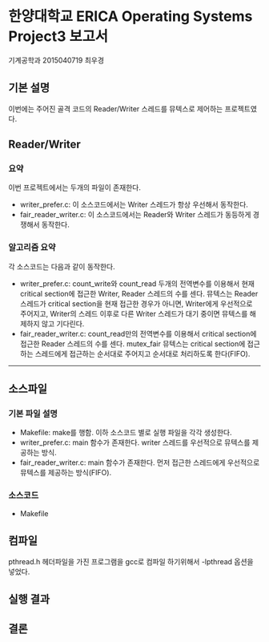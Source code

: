 # 한양대학교 ERICA Operating Systems Project3 보고서
기계공학과 2015040719 최우경


## 기본 설명
이번에는 주어진 골격 코드의 Reader/Writer 스레드를 뮤텍스로 제어하는 프로젝트였다.

## Reader/Writer

### 요약

이번 프로젝트에서는 두개의 파일이 존재한다.

* writer_prefer.c: 이 소스코드에서는 Writer 스레드가 항상 우선해서 동작한다.
* fair_reader_writer.c: 이 소스코드에서는 Reader와 Writer 스레드가 동등하게 경쟁해서 동작한다.

### 알고리즘 요약
각 소스코드는 다음과 같이 동작한다.
* writer_prefer.c: count_write와 count_read 두개의 전역변수를 이용해서 현재 critical section에 접근한 Writer, Reader 스레드의 수를 센다. 뮤텍스는 Reader 스레드가 critical section을 현재 접근한 경우가 아니면, Writer에게 우선적으로 주어지고, Writer의 스레드 이후로 다른 Writer 스레드가 대기 중이면 뮤텍스를 해제하지 않고 기다린다.
* fair_reader_writer.c: count_read만의 전역변수를 이용해서 critical section에 접근한 Reader 스레드의 수를 센다. mutex_fair 뮤텍스는 critical section에 접근하는 스레드에게 접근하는 순서대로 주어지고 순서대로 처리하도록 한다(FIFO).


---
## 소스파일
### 기본 파일 설명
* Makefile: make를 행함. 이하 소스코드 별로 실행 파일을 각각 생성한다.
* writer_prefer.c: main 함수가 존재한다. writer 스레드를 우선적으로 뮤텍스를 제공하는 방식.
* fair_reader_writer.c: main 함수가 존재한다. 먼저 접근한 스레드에게 우선적으로 뮤텍스를 제공하는 방식(FIFO).

### 소스코드
* Makefile

## 컴파일

pthread.h 헤더파일을 가진 프로그램을 gcc로 컴파일 하기위해서 -lpthread 옵션을 넣었다.


## 실행 결과


## 결론

